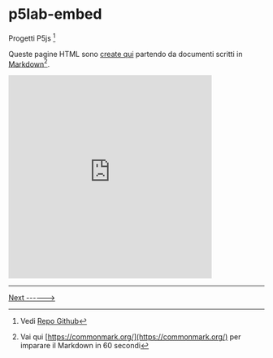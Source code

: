 # p5lab-embed
Progetti P5js [^1]

Queste pagine HTML sono [create qui](https://github.com/omartek/p5lab-embed) partendo da documenti scritti in [Markdown](https://commonmark.org/)[^2].

<iframe src="https://preview.p5js.org/lazzariomar/embed/kYaD_QjLJ" width="400" height="400" style="border:none;"></iframe>


---
[Next ------>](./immagini.md)


[^1]: Vedi [Repo Github](https://github.com/omartek/p5js-lab)
[^2]: Vai qui [https://commonmark.org/](https://commonmark.org/) per imparare il Markdown in 60 secondi
